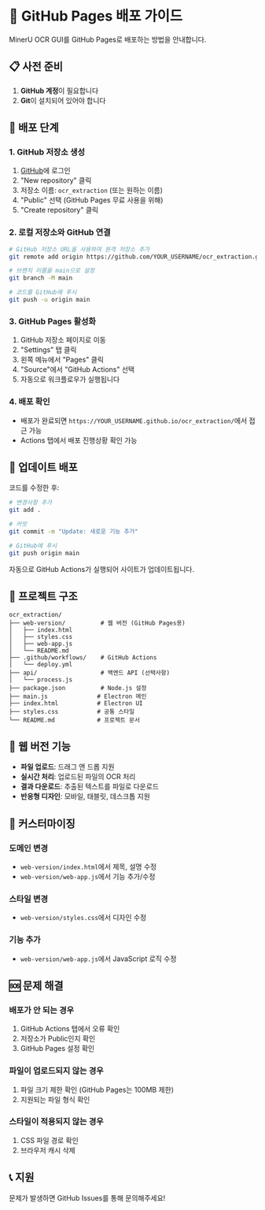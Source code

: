 # 🚀 GitHub Pages 배포 가이드

MinerU OCR GUI를 GitHub Pages로 배포하는 방법을 안내합니다.

## 📋 사전 준비

1. **GitHub 계정**이 필요합니다
2. **Git**이 설치되어 있어야 합니다

## 🔧 배포 단계

### 1. GitHub 저장소 생성

1. [GitHub](https://github.com)에 로그인
2. "New repository" 클릭
3. 저장소 이름: `ocr_extraction` (또는 원하는 이름)
4. "Public" 선택 (GitHub Pages 무료 사용을 위해)
5. "Create repository" 클릭

### 2. 로컬 저장소와 GitHub 연결

```bash
# GitHub 저장소 URL을 사용하여 원격 저장소 추가
git remote add origin https://github.com/YOUR_USERNAME/ocr_extraction.git

# 브랜치 이름을 main으로 설정
git branch -M main

# 코드를 GitHub에 푸시
git push -u origin main
```

### 3. GitHub Pages 활성화

1. GitHub 저장소 페이지로 이동
2. "Settings" 탭 클릭
3. 왼쪽 메뉴에서 "Pages" 클릭
4. "Source"에서 "GitHub Actions" 선택
5. 자동으로 워크플로우가 실행됩니다

### 4. 배포 확인

- 배포가 완료되면 `https://YOUR_USERNAME.github.io/ocr_extraction/`에서 접근 가능
- Actions 탭에서 배포 진행상황 확인 가능

## 🔄 업데이트 배포

코드를 수정한 후:

```bash
# 변경사항 추가
git add .

# 커밋
git commit -m "Update: 새로운 기능 추가"

# GitHub에 푸시
git push origin main
```

자동으로 GitHub Actions가 실행되어 사이트가 업데이트됩니다.

## 📁 프로젝트 구조

```
ocr_extraction/
├── web-version/          # 웹 버전 (GitHub Pages용)
│   ├── index.html
│   ├── styles.css
│   ├── web-app.js
│   └── README.md
├── .github/workflows/    # GitHub Actions
│   └── deploy.yml
├── api/                  # 백엔드 API (선택사항)
│   └── process.js
├── package.json          # Node.js 설정
├── main.js              # Electron 메인
├── index.html           # Electron UI
├── styles.css           # 공통 스타일
└── README.md            # 프로젝트 문서
```

## 🎯 웹 버전 기능

- **파일 업로드**: 드래그 앤 드롭 지원
- **실시간 처리**: 업로드된 파일의 OCR 처리
- **결과 다운로드**: 추출된 텍스트를 파일로 다운로드
- **반응형 디자인**: 모바일, 태블릿, 데스크톱 지원

## 🔧 커스터마이징

### 도메인 변경
- `web-version/index.html`에서 제목, 설명 수정
- `web-version/web-app.js`에서 기능 추가/수정

### 스타일 변경
- `web-version/styles.css`에서 디자인 수정

### 기능 추가
- `web-version/web-app.js`에서 JavaScript 로직 수정

## 🆘 문제 해결

### 배포가 안 되는 경우
1. GitHub Actions 탭에서 오류 확인
2. 저장소가 Public인지 확인
3. GitHub Pages 설정 확인

### 파일이 업로드되지 않는 경우
1. 파일 크기 제한 확인 (GitHub Pages는 100MB 제한)
2. 지원되는 파일 형식 확인

### 스타일이 적용되지 않는 경우
1. CSS 파일 경로 확인
2. 브라우저 캐시 삭제

## 📞 지원

문제가 발생하면 GitHub Issues를 통해 문의해주세요!
